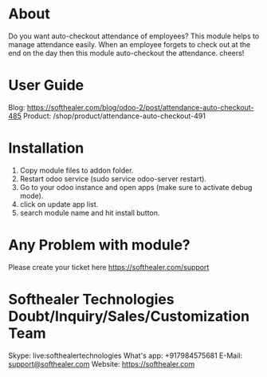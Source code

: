 About
============
Do you want auto-checkout attendance of employees? This module helps to manage attendance easily. When an employee forgets to check out at the end on the day then this module auto-checkout the attendance. cheers!

User Guide
============
Blog: https://softhealer.com/blog/odoo-2/post/attendance-auto-checkout-485
Product: /shop/product/attendance-auto-checkout-491

Installation
============
1) Copy module files to addon folder.
2) Restart odoo service (sudo service odoo-server restart).
3) Go to your odoo instance and open apps (make sure to activate debug mode).
4) click on update app list.
5) search module name and hit install button.

Any Problem with module?
=====================================
Please create your ticket here https://softhealer.com/support

Softhealer Technologies Doubt/Inquiry/Sales/Customization Team
=====================================
Skype: live:softhealertechnologies
What's app: +917984575681
E-Mail: support@softhealer.com
Website: https://softhealer.com
